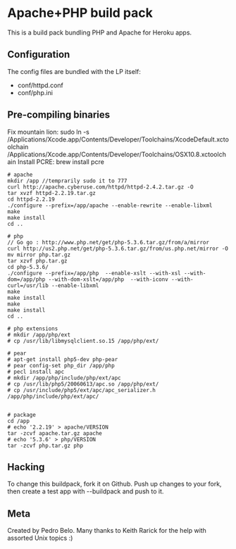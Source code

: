Apache+PHP build pack
========================

This is a build pack bundling PHP and Apache for Heroku apps.

Configuration
-------------

The config files are bundled with the LP itself:

* conf/httpd.conf
* conf/php.ini


Pre-compiling binaries
----------------------

Fix mountain lion: sudo ln -s /Applications/Xcode.app/Contents/Developer/Toolchains/XcodeDefault.xctoolchain /Applications/Xcode.app/Contents/Developer/Toolchains/OSX10.8.xctoolchain
Install PCRE: brew install pcre

    # apache
    mkdir /app //temprarily sudo it to 777
    curl http://apache.cyberuse.com/httpd/httpd-2.4.2.tar.gz -O
    tar xvzf httpd-2.2.19.tar.gz
    cd httpd-2.2.19
    ./configure --prefix=/app/apache --enable-rewrite --enable-libxml
    make
    make install
    cd ..
    
    # php
    // Go go : http://www.php.net/get/php-5.3.6.tar.gz/from/a/mirror
    curl http://us2.php.net/get/php-5.3.6.tar.gz/from/us.php.net/mirror -O
    mv mirror php.tar.gz
    tar xzvf php.tar.gz
    cd php-5.3.6/
    ./configure --prefix=/app/php  --enable-xslt --with-xsl --with-dom=/app/php --with-dom-xslt=/app/php  --with-iconv --with-curl=/usr/lib --enable-libxml 
    make
    make install
    make
    make install
    cd ..
    
    # php extensions
    # mkdir /app/php/ext
    # cp /usr/lib/libmysqlclient.so.15 /app/php/ext/
    
    # pear
    # apt-get install php5-dev php-pear
    # pear config-set php_dir /app/php
    # pecl install apc
    # mkdir /app/php/include/php/ext/apc
    # cp /usr/lib/php5/20060613/apc.so /app/php/ext/
    # cp /usr/include/php5/ext/apc/apc_serializer.h /app/php/include/php/ext/apc/
    
    
    # package
    cd /app
    # echo '2.2.19' > apache/VERSION
    tar -zcvf apache.tar.gz apache
    # echo '5.3.6' > php/VERSION
    tar -zcvf php.tar.gz php


Hacking
-------

To change this buildpack, fork it on Github. Push up changes to your fork, then create a test app with --buildpack <your-github-url> and push to it.


Meta
----

Created by Pedro Belo.
Many thanks to Keith Rarick for the help with assorted Unix topics :)
